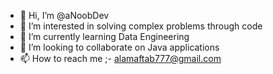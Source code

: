 - 👋 Hi, I’m @aNoobDev
- 👀 I’m interested in solving complex problems through code
- 🌱 I’m currently learning Data Engineering
- 💞️ I’m looking to collaborate on Java applications
- 📫 How to reach me ;- alamaftab777@gmail.com

<!---
aNoobDev/aNoobDev is a ✨ special ✨ repository because its `README.md` (this file) appears on your GitHub profile.
You can click the Preview link to take a look at your changes.
--->
